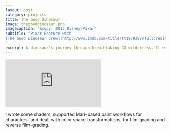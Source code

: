 ```yaml
---
layout: post
category: projects
title: The Good Dinosaur
image: thegooddinosaur.png
imagecaption: "&copy; 2015 Disney/Pixar"
subtitle: "Pixar Feature with 
[The Good Dinosaur Crew](http://www.imdb.com/title/tt1979388/fullcredits)
"
excerpt: A dinosaur's journey through breathtaking CG wilderness. It was pretty.
---
```

<iframe class="video"
  src="https://www.youtube.com/embed/O-RgquKVTPE?autoplay=1&loop=1&playlist=O-RgquKVTPE"
  frameborder="0"
  allowfullscreen></iframe>

I wrote some shaders, supported Mari-based paint workflows for characters,
and dealt with color space transformations, for film-grading and reverse
film-grading.
